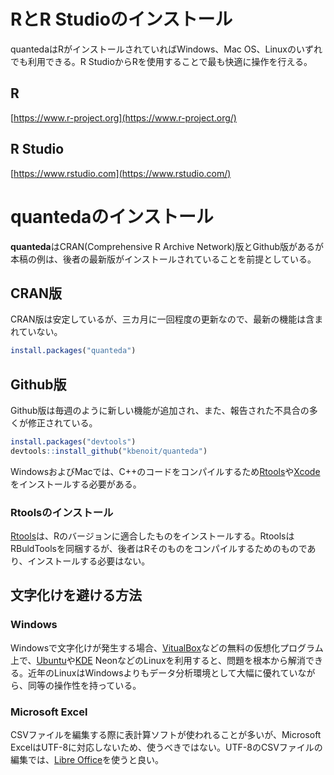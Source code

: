 RとR Studioのインストール
=========================

quantedaはRがインストールされていればWindows、Mac OS、Linuxのいずれでも利用できる。R StudioからRを使用することで最も快適に操作を行える。

R
-

[https://www.r-project.org](https://www.r-project.org/)

R Studio
--------

[https://www.rstudio.com](https://www.rstudio.com/)

quantedaのインストール
======================

**quanteda**はCRAN(Comprehensive R Archive Network)版とGithub版があるが本稿の例は、後者の最新版がインストールされていることを前提としている。

CRAN版
------

CRAN版は安定しているが、三カ月に一回程度の更新なので、最新の機能は含まれていない。

``` r
install.packages("quanteda")
```

Github版
--------

Github版は毎週のように新しい機能が追加され、また、報告された不具合の多くが修正されている。

``` r
install.packages("devtools")
devtools::install_github("kbenoit/quanteda")
```

WindowsおよびMacでは、C++のコードをコンパイルするため[Rtools](https://cran.r-project.org/bin/windows/Rtools/)や[Xcode](http://osxdaily.com/2014/02/12/install-command-line-tools-mac-os-x/)をインストールする必要がある。

### Rtoolsのインストール

[Rtools](https://cran.r-project.org/bin/windows/Rtools/)は、Rのバージョンに適合したものをインストールする。RtoolsはRBuldToolsを同梱するが、後者はRそのものをコンパイルするためのものであり、インストールする必要はない。

文字化けを避ける方法
--------------------

### Windows

Windowsで文字化けが発生する場合、[VitualBox](https://www.virtualbox.org/)などの無料の仮想化プログラム上で、[Ubuntu](https://www.ubuntu.com/)や[KDE](https://neon.kde.org/index) NeonなどのLinuxを利用すると、問題を根本から解消できる。近年のLinuxはWindowsよりもデータ分析環境として大幅に優れていながら、同等の操作性を持っている。

### Microsoft Excel

CSVファイルを編集する際に表計算ソフトが使われることが多いが、Microsoft ExcelはUTF-8に対応しないため、使うべきではない。UTF-8のCSVファイルの編集では、[Libre Office](https://www.libreoffice.org/)を使うと良い。
